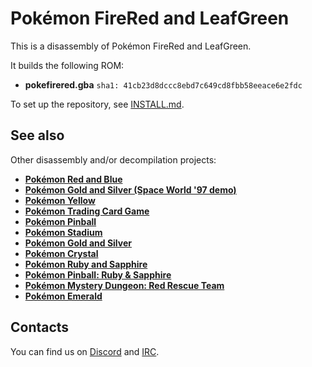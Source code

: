 # Pokémon FireRed and LeafGreen

This is a disassembly of Pokémon FireRed and LeafGreen.

It builds the following ROM:

* **pokefirered.gba** `sha1: 41cb23d8dccc8ebd7c649cd8fbb58eeace6e2fdc`

To set up the repository, see [INSTALL.md](INSTALL.md).


## See also

Other disassembly and/or decompilation projects:
* [**Pokémon Red and Blue**](https://github.com/pret/pokered)
* [**Pokémon Gold and Silver (Space World '97 demo)**](https://github.com/pret/pokegold-spaceworld)
* [**Pokémon Yellow**](https://github.com/pret/pokeyellow)
* [**Pokémon Trading Card Game**](https://github.com/pret/poketcg)
* [**Pokémon Pinball**](https://github.com/pret/pokepinball)
* [**Pokémon Stadium**](https://github.com/pret/pokestadium)
* [**Pokémon Gold and Silver**](https://github.com/pret/pokegold)
* [**Pokémon Crystal**](https://github.com/pret/pokecrystal)
* [**Pokémon Ruby and Sapphire**](https://github.com/pret/pokeruby)
* [**Pokémon Pinball: Ruby & Sapphire**](https://github.com/pret/pokepinballrs)
* [**Pokémon Mystery Dungeon: Red Rescue Team**](https://github.com/pret/pmd-red)
* [**Pokémon Emerald**](https://github.com/pret/pokeemerald)


## Contacts

You can find us on [Discord](https://discord.gg/6EuWgX9) and [IRC](https://kiwiirc.com/client/irc.freenode.net/?#pret).
